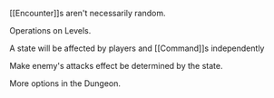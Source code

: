 [[Encounter]]s aren't necessarily random.

Operations on Levels.

A state will be affected by players and [[Command]]s independently

Make enemy's attacks effect be determined by the state. 

More options in the Dungeon.